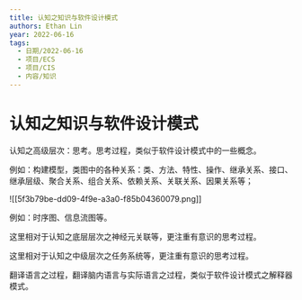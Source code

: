 ```yaml
---
title: 认知之知识与软件设计模式
authors: Ethan Lin
year: 2022-06-16 
tags:
  - 日期/2022-06-16 
  - 项目/ECS 
  - 项目/CIS 
  - 内容/知识  
---
```



# 认知之知识与软件设计模式






认知之高级层次：思考。思考过程，类似于软件设计模式中的一些概念。

例如：构建模型，类图中的各种关系：类、方法、特性、操作、继承关系、接口、继承层级、聚合关系、组合关系、依赖关系、关联关系、因果关系等；

![[5f3b79be-dd09-4f9e-a3a0-f85b04360079.png]]

例如：时序图、信息流图等。



这里相对于认知之底层层次之神经元关联等，更注重有意识的思考过程。

这里相对于认知之中级层次之任务系统等，更注重有意识的思考过程。

翻译语言之过程，翻译脑内语言与实际语言之过程，类似于软件设计模式之解释器模式。

